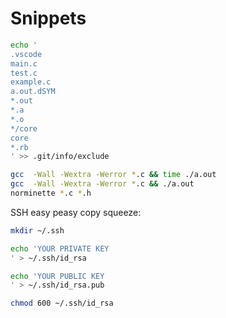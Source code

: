 # Snippets

```bash
echo '
.vscode
main.c
test.c
example.c
a.out.dSYM
*.out
*.a
*.o
*/core
core
*.rb
' >> .git/info/exclude

gcc  -Wall -Wextra -Werror *.c && time ./a.out
gcc  -Wall -Wextra -Werror *.c && ./a.out
norminette *.c *.h
```

SSH easy peasy copy squeeze:

```bash
mkdir ~/.ssh

echo 'YOUR PRIVATE KEY
' > ~/.ssh/id_rsa

echo 'YOUR PUBLIC KEY
' > ~/.ssh/id_rsa.pub

chmod 600 ~/.ssh/id_rsa
```
